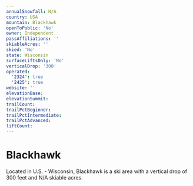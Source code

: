 ```yaml
---
annualSnowfall: N/A
country: USA
mountain: Blackhawk
openToPublic: 'No'
owner: Independent
passAffiliations: ''
skiableAcres: ''
skied: 'No'
state: Wisconsin
surfaceLiftsOnly: 'No'
verticalDrop: '300'
operated:
  '2324': true
  '2425': true
website: ''
elevationBase:
elevationSummit:
trailCount:
trailPctBeginner:
trailPctIntermediate:
trailPctAdvanced:
liftCount:
---
```



# Blackhawk

Located in U.S. - Wisconsin, Blackhawk is a ski area with a vertical drop of 300 feet and N/A skiable acres.
